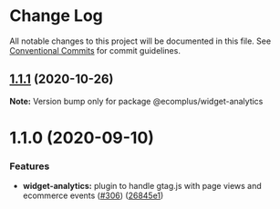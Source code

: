 # Change Log

All notable changes to this project will be documented in this file.
See [Conventional Commits](https://conventionalcommits.org) for commit guidelines.

## [1.1.1](https://github.com/ecomplus/storefront/compare/@ecomplus/widget-analytics@1.1.0...@ecomplus/widget-analytics@1.1.1) (2020-10-26)

**Note:** Version bump only for package @ecomplus/widget-analytics





# 1.1.0 (2020-09-10)


### Features

* **widget-analytics:** plugin to handle gtag.js with page views and ecommerce events ([#306](https://github.com/ecomplus/storefront/issues/306)) ([26845e1](https://github.com/ecomplus/storefront/commit/26845e1fe11a8913dddc5d3862311db4fac6d859))

